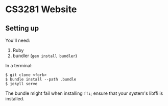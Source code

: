 # CS3281 Website
## Setting up
You'll need:

 1. Ruby
 2. bundler (`gem install bundler`)

In a terminal:

```shell
$ git clone <fork>
$ bundle install --path .bundle
$ jekyll serve
```

The bundle might fail when installing `ffi`; ensure that your system's libffi is installed.